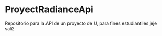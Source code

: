 # ProyectRadianceApi
Repositorio para la API de un proyecto de U, para fines estudiantiles jeje sali2 
